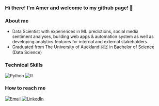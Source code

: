 ### Hi there! I'm Amer and welcome to my github page! 👋

### About me
- Data Scientist with experiences in ML predictions, social media sentiment analyses, building web apps & automation system as well as developing analytics features for internal and external stakeholders.
- Graduated from The University of Auckland 🇳🇿 in Bachelor of Science (Data Science)

### Technical Skills
<p>
<img alt="Python" src="https://img.shields.io/badge/Python-FFD43B?style=for-the-badge&logo=python&logoColor=blue"/>
<img alt="R" src="https://img.shields.io/badge/R-276DC3?style=for-the-badge&logo=r&logoColor=white"/>
</p>

### How to reach me
[<img alt="Email" src="https://img.shields.io/badge/Gmail-D14836?style=for-the-badge&logo=gmail&logoColor=white"/>][email]
[<img alt="LinkedIn" src="https://img.shields.io/badge/LinkedIn-0077B5?style=for-the-badge&logo=linkedin&logoColor=white"/>][linkedin]


[email]: amerwafiy9@yahoo.com
[linkedin]: https://www.linkedin.com/in/amerwafiy/

